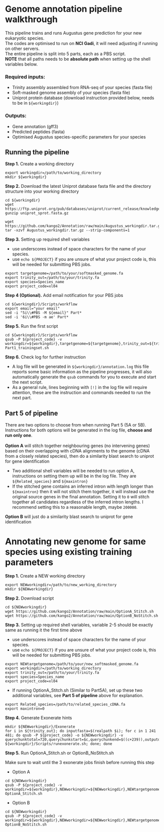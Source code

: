 # Genome annotation pipeline walkthrough
This pipeline trains and runs Augustus gene prediction for your new eukaryotic species.\
The codes are optimised to run on **NCI Gadi**, it will need adjusting if running on other servers.\
The entire pipeline is split into 5 parts, each as a PBS script.\
**NOTE** that all paths needs to be **absolute path** when setting up the shell variables below.
### Required inputs:
- Trinity assembly assembled from RNA-seq of your species (fasta file)
- Soft-masked genome assembly of your species (fasta file)
- Uniprot protein database (download instruction provided below, needs to be in `${workingdir}`)
### Outputs:
- Gene annotation (gff3)
- Predicted peptides (fasta)
- Optimised Augustus species-specific parameters for your species
## Running the pipeline
**Step 1.**  Create a working directory
```
export workingdir=/path/to/working_directory
mkdir ${workingdir}
```
**Step 2.** Download the latest Uniprot database fasta file and the directory structure into your working directory
```
cd ${workingdir}
wget https://ftp.uniprot.org/pub/databases/uniprot/current_release/knowledgebase/complete/uniprot_sprot.fasta.gz
gunzip uniprot_sprot.fasta.gz

wget https://github.com/kango2/Annotation/raw/main/Augustus_workingdir.tar.gz
tar -xzvf Augustus_workingdir.tar.gz --strip-components=1
```
**Step 3.** Setting up required shell variables
- use underscores instead of space characters for the name of your species.
- use `echo ${PROJECT}` if you are unsure of what your project code is, this will be needed for submitting PBS jobs.
```
export targetgenome=/path/to/your/softmasked_genome.fa
export trinity_out=/path/to/your/trinity.fa
export species=Species_name
export project_code=xl04
```
**Step 4 (Optional).** Add email notification for your PBS jobs
```
cd ${workingdir}/Scripts/workflow
export email="your email"
sed -i "5i\\#PBS -M ${email}" Part*
sed -i '6i\\#PBS -m ae' Part*
```
**Step 5.** Run the first script
```
cd ${workingdir}/Scripts/workflow
qsub -P ${project_code} -v workingdir=${workingdir},targetgenome=${targetgenome},trinity_out=${trinity_out},species=${species},project_code=${project_code} Part1_trainingset.sh
```
**Step 6.** Check log for further instruction
- A log file will be generated in `${workingdir}/annotation.log` this file reports some basic information as the pipeline progresses, it will also automatically generate the `qsub` commands for you to execute and start the next script.
- As a general rule, lines beginning with `[!]` in the log file will require attention, these are the instruction and commands needed to run the next part.
## Part 5 of pipeline
There are two options to choose from when running Part 5 (5A or 5B). Instructions for both options will be generated in the log file, **choose and run only one**.\
\
**Option A** will stitch together neighbouring genes (no intervening genes) based on their overlapping with cDNA alignments to the genome (cDNA from a closely related species), then do a similarity blast search to uniprot for gene identification
- Two additional shell variables will be needed to run option A, instructions on setting them up will be in the log file. They are `${Related_species}` and `${maxintron}`
- If the stitched gene contains an inferred intron with length longer than `${maxintron}` then it will not stitch them together, it will instead use the original source genes in the final annotation. Setting it to `0` will stitch together all candidates regardless of the inferred intron lengths. I recommend setting this to a reasonable length, maybe `200000`.
<!-- end of the list -->
**Option B** will just do a similarity blast search to uniprot for gene identification

# Annotating new genome for same species using existing training parameters
**Step 1.**  Create a NEW working directory
```
export NEWworkingdir=/path/to/new_working_directory
mkdir ${NEWworkingdir}
```
**Step 2.** Download script
```
cd ${NEWworkingdir}
wget https://github.com/kango2/Annotation/raw/main/OptionA_Stitch.sh
wget https://github.com/kango2/Annotation/raw/main/OptionB_NoStitch.sh
```
**Step 3.** Setting up required shell variables, variable 2-5 should be exactly same as running it the first time above
- use underscores instead of space characters for the name of your species.
- use `echo ${PROJECT}` if you are unsure of what your project code is, this will be needed for submitting PBS jobs.
```
export NEWtargetgenome=/path/to/your/new_softmasked_genome.fa
export workingdir=/path/to/working_directory
export trinity_out=/path/to/your/trinity.fa
export species=Species_name
export project_code=xl04
```
- If running OptionA_Stitch.sh (Similar to Part5A), set up these two additional variables, see **Part 5 of pipeline** above for explanation.
```
export Related_species=/path/to/related_species_cDNA.fa
export maxintron=0
```
**Step 4.** Generate Exonerate hints
```
mkdir ${NEWworkingdir}/Exonerate
for i in ${trinity_out}; do inputfasta=$(realpath $i); for c in 1 241 481; do qsub -P ${project_code} -o ${NEWworkingdir} -v querychunktotal=720,querychunkstart=$c,querychunkend=$((c+239)),outputdir=${NEWworkingdir}/Exonerate,inputfasta=${inputfasta},targetgenome=${NEWtargetgenome} ${workingdir}/Scripts/runexonerate.sh; done; done
```
**Step 5.** Run OptionA_Stitch.sh or OptionB_NoStitch.sh

Make sure to wait until the 3 exonerate jobs finish before running this step
- Option A
```
cd ${NEWworkingdir}
qsub -P ${project_code} -v workingdir=${workingdir},NEWworkingdir=${NEWworkingdir},NEWtargetgenome=${NEWtargetgenome},trinity_out=${trinity_out},species=${species},project_code=${project_code},Related_species=${Related_species},maxintron=${maxintron} OptionA_Stitch.sh
```
- Option B
```
cd ${NEWworkingdir}
qsub -P ${project_code} -v workingdir=${workingdir},NEWworkingdir=${NEWworkingdir},NEWtargetgenome=${NEWtargetgenome},trinity_out=${trinity_out},species=${species},project_code=${project_code} OptionB_NoStitch.sh
```
